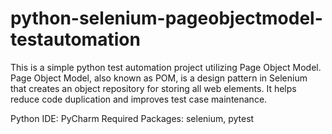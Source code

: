 # python-selenium-pageobjectmodel-testautomation
 
This is a simple python test automation project utilizing Page Object Model.
Page Object Model, also known as POM, is a design pattern in Selenium that creates an object repository for storing all web elements.
It helps reduce code duplication and improves test case maintenance.

Python IDE: PyCharm
Required Packages: selenium, pytest